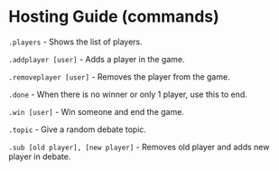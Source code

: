 # Hosting Guide (commands)

`.players` - Shows the list of players.

`.addplayer [user]` - Adds a player in the game.

`.removeplayer [user]` - Removes the player from the game.

`.done` - When there is no winner or only 1 player, use this to end.

`.win [user]` - Win someone and end the game.

`.topic` - Give a random debate topic.

`.sub [old player], [new player]` - Removes old player and adds new player in debate.

